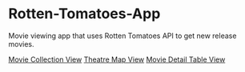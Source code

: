Rotten-Tomatoes-App
===================
Movie viewing app that uses Rotten Tomatoes API to get new release movies. 

[Movie Collection View](https://cloud.githubusercontent.com/assets/5861750/4963001/ce4adcca-66f2-11e4-82bf-760f2b778595.PNG)
[Theatre Map View](https://cloud.githubusercontent.com/assets/5861750/4962999/ce31258c-66f2-11e4-97cd-ef976d4872e7.PNG)
[Movie Detail Table View](https://cloud.githubusercontent.com/assets/5861750/4963000/ce4644c6-66f2-11e4-958a-4df4c6f00833.PNG)
